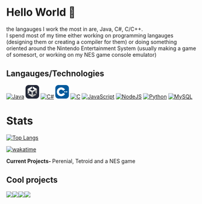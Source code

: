 # Hello World 🌸

the langauges I work the most in are, Java, C#, C/C++.   
I spend most of my time either working on programming langauges (designing them or creating a compiler for them) 
or doing something oriented around the Nintendo Entertainment System (usually making a game of somesort, or working on my NES game console emulator) 


<h2> Langauges/Technologies </h2>

<p align="left">
<a href="https://www.oracle.com/java/" target="_blank" rel="noreferrer"><img src="https://raw.githubusercontent.com/danielcranney/readme-generator/main/public/icons/skills/java-colored.svg" width="36" height="36" alt="Java" /></a>
 <a href="https://unity.com/"target="_blank" rel="noreferrer"> <img src=https://raw.githubusercontent.com/tandpfun/skill-icons/main/icons/Unity-Dark.svg width = "36" height="36"></a>
<a href="https://learn.microsoft.com/en-us/dotnet/csharp" target="_blank" rel="noreferrer"><img src="https://skillicons.dev/icons?i=cs" width="36" height="36" alt="C#" /></a>
<a href="https://isocpp.org/" target="_blank" rel="noreferrer"><img width="36" height="36"src=https://raw.githubusercontent.com/tandpfun/skill-icons/main/icons/CPP.svg></a>
  <a href="https://man7.org/linux/man-pages/"><img src="https://skillicons.dev/icons?i=c"width="36" height="36" alt="C" /></a>
 <a href="https://developer.mozilla.org/en-US/docs/Web/JavaScript" target="_blank" rel="noreferrer"><img src="https://raw.githubusercontent.com/danielcranney/readme-generator/main/public/icons/skills/javascript-colored.svg" width="36" height="36" alt="JavaScript" /></a>
<a href="https://nodejs.org/en/" target="_blank" rel="noreferrer"><img src="https://raw.githubusercontent.com/danielcranney/readme-generator/main/public/icons/skills/nodejs-colored.svg" width="36" height="36" alt="NodeJS" /></a>
<a href="https://www.python.org/" target="_blank" rel="noreferrer"><img src="https://raw.githubusercontent.com/danielcranney/readme-generator/main/public/icons/skills/python-colored.svg" width="36" height="36" alt="Python" /></a>
<a href="https://www.mysql.com/" target="_blank" rel="noreferrer"><img src="https://raw.githubusercontent.com/danielcranney/readme-generator/main/public/icons/skills/mysql-colored.svg" width="36" height="36" alt="MySQL" /></a>
</p>

# Stats 

[![Top Langs](https://github-readme-stats.vercel.app/api/top-langs/?username=TheoW03&layout=compact&show_icons=true&card_width=300px&card_height=400px&theme=radical#gh-dark-mode-only)](https://github.com/TheoW03?tab=repositories)
<br>

[![wakatime](https://wakatime.com/badge/user/729a2b32-d39a-4b30-a358-dbf645c5ac87.svg)](https://wakatime.com/@729a2b32-d39a-4b30-a358-dbf645c5ac87)


<b> Current Projects- </b> Perenial, Tetroid and a NES game 

<h2> Cool projects </h3>


<a href="https://github.com/TheoW03/NESPong">
 <img align="left" src="https://github-readme-stats.vercel.app/api/pin/?username=TheoW03&repo=NESPong&theme=radical&border_color=30363d" /></a>
 

<a href="https://github.com/TheoW03/TetroidNES">
 <img align="left" src="https://github-readme-stats.vercel.app/api/pin/?username=TheoW03&repo=TetroidNES&theme=radical&border_color=30363d" /></a>

<a href="https://github.com/TheoW03/Peren">
 <img align="left" src="https://github-readme-stats.vercel.app/api/pin/?username=TheoW03&repo=Peren&theme=radical&border_color=30363d" /></a>

<a href="https://github.com/TheoW03/JNebula">
 <img align="left" src="https://github-readme-stats.vercel.app/api/pin/?username=TheoW03&repo=JNebula&theme=radical&border_color=30363d" /></a>
 
